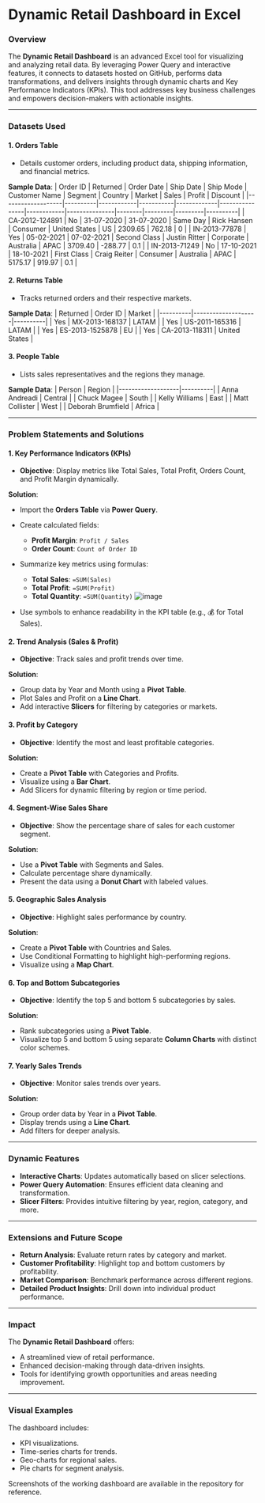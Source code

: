 # Dynamic Retail Dashboard in Excel

### Overview

The **Dynamic Retail Dashboard** is an advanced Excel tool for visualizing and analyzing retail data. By leveraging Power Query and interactive features, it connects to datasets hosted on GitHub, performs data transformations, and delivers insights through dynamic charts and Key Performance Indicators (KPIs). This tool addresses key business challenges and empowers decision-makers with actionable insights.

---

### **Datasets Used**

#### 1. **Orders Table**
   - Details customer orders, including product data, shipping information, and financial metrics.

   **Sample Data**:
   | Order ID          | Returned | Order Date | Ship Date | Ship Mode   | Customer Name  | Segment    | Country       | Market | Sales   | Profit  | Discount |
   |-------------------|----------|------------|-----------|-------------|----------------|------------|---------------|--------|---------|---------|----------|
   | CA-2012-124891    | No       | 31-07-2020 | 31-07-2020 | Same Day    | Rick Hansen    | Consumer   | United States | US     | 2309.65 | 762.18  | 0        |
   | IN-2013-77878     | Yes      | 05-02-2021 | 07-02-2021 | Second Class | Justin Ritter  | Corporate  | Australia     | APAC   | 3709.40 | -288.77 | 0.1      |
   | IN-2013-71249     | No       | 17-10-2021 | 18-10-2021 | First Class | Craig Reiter   | Consumer   | Australia     | APAC   | 5175.17 | 919.97  | 0.1      |

#### 2. **Returns Table**
   - Tracks returned orders and their respective markets.

   **Sample Data**:
   | Returned | Order ID           | Market   |
   |----------|--------------------|----------|
   | Yes      | MX-2013-168137     | LATAM    |
   | Yes      | US-2011-165316     | LATAM    |
   | Yes      | ES-2013-1525878    | EU       |
   | Yes      | CA-2013-118311     | United States |

#### 3. **People Table**
   - Lists sales representatives and the regions they manage.

   **Sample Data**:
   | Person            | Region   |
   |-------------------|----------|
   | Anna Andreadi     | Central  |
   | Chuck Magee       | South    |
   | Kelly Williams    | East     |
   | Matt Collister    | West     |
   | Deborah Brumfield | Africa   |

---

### **Problem Statements and Solutions**

#### 1. **Key Performance Indicators (KPIs)**
   - **Objective**: Display metrics like Total Sales, Total Profit, Orders Count, and Profit Margin dynamically.

   **Solution**:
   - Import the **Orders Table** via **Power Query**.
   - Create calculated fields:
     - **Profit Margin**: `Profit / Sales`
     - **Order Count**: `Count of Order ID`
   - Summarize key metrics using formulas:
     - **Total Sales**: `=SUM(Sales)`
     - **Total Profit**: `=SUM(Profit)`
     - **Total Quantity**: `=SUM(Quantity)`
       ![image](https://github.com/user-attachments/assets/e80e3ce2-179e-4e78-b28c-20b752d56e24)

   - Use symbols to enhance readability in the KPI table (e.g., 💰 for Total Sales).

#### 2. **Trend Analysis (Sales & Profit)**
   - **Objective**: Track sales and profit trends over time.

   **Solution**:
   - Group data by Year and Month using a **Pivot Table**.
   - Plot Sales and Profit on a **Line Chart**.
   - Add interactive **Slicers** for filtering by categories or markets.

#### 3. **Profit by Category**
   - **Objective**: Identify the most and least profitable categories.

   **Solution**:
   - Create a **Pivot Table** with Categories and Profits.
   - Visualize using a **Bar Chart**.
   - Add Slicers for dynamic filtering by region or time period.

#### 4. **Segment-Wise Sales Share**
   - **Objective**: Show the percentage share of sales for each customer segment.

   **Solution**:
   - Use a **Pivot Table** with Segments and Sales.
   - Calculate percentage share dynamically.
   - Present the data using a **Donut Chart** with labeled values.

#### 5. **Geographic Sales Analysis**
   - **Objective**: Highlight sales performance by country.

   **Solution**:
   - Create a **Pivot Table** with Countries and Sales.
   - Use Conditional Formatting to highlight high-performing regions.
   - Visualize using a **Map Chart**.

#### 6. **Top and Bottom Subcategories**
   - **Objective**: Identify the top 5 and bottom 5 subcategories by sales.

   **Solution**:
   - Rank subcategories using a **Pivot Table**.
   - Visualize top 5 and bottom 5 using separate **Column Charts** with distinct color schemes.

#### 7. **Yearly Sales Trends**
   - **Objective**: Monitor sales trends over years.

   **Solution**:
   - Group order data by Year in a **Pivot Table**.
   - Display trends using a **Line Chart**.
   - Add filters for deeper analysis.

---

### **Dynamic Features**

- **Interactive Charts**: Updates automatically based on slicer selections.
- **Power Query Automation**: Ensures efficient data cleaning and transformation.
- **Slicer Filters**: Provides intuitive filtering by year, region, category, and more.

---

### **Extensions and Future Scope**

- **Return Analysis**: Evaluate return rates by category and market.
- **Customer Profitability**: Highlight top and bottom customers by profitability.
- **Market Comparison**: Benchmark performance across different regions.
- **Detailed Product Insights**: Drill down into individual product performance.

---

### **Impact**

The **Dynamic Retail Dashboard** offers:
- A streamlined view of retail performance.
- Enhanced decision-making through data-driven insights.
- Tools for identifying growth opportunities and areas needing improvement.

---

### **Visual Examples**

The dashboard includes:
- KPI visualizations.
- Time-series charts for trends.
- Geo-charts for regional sales.
- Pie charts for segment analysis.

Screenshots of the working dashboard are available in the repository for reference.


